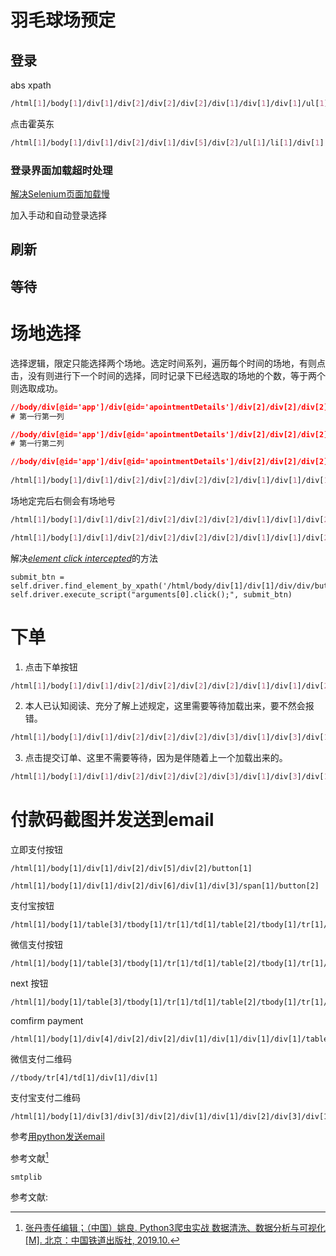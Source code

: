 

# 羽毛球场预定

## 登录

abs xpath

```css
/html[1]/body[1]/div[1]/div[2]/div[2]/div[2]/div[1]/div[1]/div[1]/ul[1]/li[5]/a[1]/img[1]
```

点击霍英东

```css
/html[1]/body[1]/div[1]/div[2]/div[1]/div[5]/div[2]/ul[1]/li[1]/div[1]
```

### 登录界面加载超时处理

[解决Selenium页面加载慢](https://blog.csdn.net/qq_42059060/article/details/104522742)

加入手动和自动登录选择

## 刷新

## 等待



# 场地选择

选择逻辑，限定只能选择两个场地。选定时间系列，遍历每个时间的场地，有则点击，没有则进行下一个时间的选择，同时记录下已经选取的场地的个数，等于两个则选取成功。

```css
//body/div[@id='app']/div[@id='apointmentDetails']/div[2]/div[2]/div[2]/div[1]/div[1]/div[1]/div[1]/div[1]/div[1]/div[1]/div[1]/div[1]
# 第一行第一列

//body/div[@id='app']/div[@id='apointmentDetails']/div[2]/div[2]/div[2]/div[1]/div[1]/div[1]/div[1]/div[1]/div[1]/div[2]/div[1]/div[1]
# 第一行第二列    

//body/div[@id='app']/div[@id='apointmentDetails']/div[2]/div[2]/div[2]/div[1]/div[1]/div[1]/div[1]/div[1]/div[1]/div[3]/div[1]/div[1]
    
/html[1]/body[1]/div[1]/div[2]/div[2]/div[2]/div[2]/div[1]/div[1]/div[1]/div[1]/div[1]/div[6]/div[1]/div[1]/div[1]
```

场地定完后右侧会有场地号

```css
/html[1]/body[1]/div[1]/div[2]/div[2]/div[2]/div[2]/div[1]/div[1]/div[2]/div[1]/div[1]/div[1]/div[1]

/html[1]/body[1]/div[1]/div[2]/div[2]/div[2]/div[2]/div[1]/div[1]/div[2]/div[1]/div[1]/div[2]/div[1]

```

解决[*element* *click* *intercepted*](https://www.jianshu.com/p/77e08b996e96)的方法

```
submit_btn = self.driver.find_element_by_xpath('/html/body/div[1]/div[1]/div/div/button')
self.driver.execute_script("arguments[0].click();", submit_btn)
```



# 下单

1. 点击下单按钮

```css
/html[1]/body[1]/div[1]/div[2]/div[2]/div[2]/div[2]/div[1]/div[1]/div[2]/div[3]/button[1]
```

2. 本人已认知阅读、充分了解上述规定，这里需要等待加载出来，要不然会报错。

```css
/html[1]/body[1]/div[1]/div[2]/div[2]/div[2]/div[3]/div[1]/div[3]/div[1]/div[1]/label[1]/span[1]/span[1]
```

3. 点击提交订单、这里不需要等待，因为是伴随着上一个加载出来的。

```css
/html[1]/body[1]/div[1]/div[2]/div[2]/div[2]/div[3]/div[1]/div[3]/div[1]/div[2]/button[2]
```

# 付款码截图并发送到email

立即支付按钮

```
/html[1]/body[1]/div[1]/div[2]/div[5]/div[2]/button[1]
```

```
/html[1]/body[1]/div[1]/div[2]/div[6]/div[1]/div[3]/span[1]/button[2]
```

支付宝按钮

```
/html[1]/body[1]/table[3]/tbody[1]/tr[1]/td[1]/table[2]/tbody[1]/tr[1]/td[1]/table[1]/tbody[1]/tr[2]/td[1]/table[1]/tbody[1]/tr[3]/td[1]/table[2]/tbody[1]/tr[1]/td[1]/table[1]/tbody[1]/tr[1]/td[3]/input[1]
```

微信支付按钮

```
/html[1]/body[1]/table[3]/tbody[1]/tr[1]/td[1]/table[2]/tbody[1]/tr[1]/td[1]/table[1]/tbody[1]/tr[2]/td[1]/table[1]/tbody[1]/tr[3]/td[1]/table[2]/tbody[1]/tr[1]/td[1]/table[1]/tbody[1]/tr[1]/td[1]/input[1]
```



next 按钮

```
/html[1]/body[1]/table[3]/tbody[1]/tr[1]/td[1]/table[2]/tbody[1]/tr[1]/td[1]/table[1]/tbody[1]/tr[2]/td[1]/table[1]/tbody[1]/tr[8]/td[1]/input[2]
```

comfirm payment

```
/html[1]/body[1]/div[4]/div[2]/div[2]/div[1]/div[1]/div[1]/div[1]/table[1]/tbody[1]/tr[1]/td[1]/table[1]/tbody[1]/tr[1]/td[2]/table[1]/tbody[1]/tr[2]/td[2]
```



微信支付二维码

```
//tbody/tr[4]/td[1]/div[1]/div[1]
```

支付宝支付二维码

```
/html[1]/body[1]/div[3]/div[3]/div[2]/div[1]/div[1]/div[2]/div[3]/div[1]/div[2]
```



参考[用python发送email](https://zhuanlan.zhihu.com/p/24180606)

参考文献[^1]

```
smtplib
```

参考文献:

[^1]:[张丹责任编辑；（中国）姚良. Python3爬虫实战 数据清洗、数据分析与可视化[M]. 北京：中国铁道出版社, 2019.10.](https://book.duxiu.com/bookDetail.jsp?dxNumber=000018618591&d=ECF2EF28EAD8A84A06F14B1984EED1F7&fenlei=18170403010205&sw=Python3%E7%88%AC%E8%99%AB%E5%AE%9E%E6%88%98+%E6%95%B0%E6%8D%AE%E6%B8%85%E6%B4%97%E3%80%81%E6%95%B0%E6%8D%AE%E5%88%86%E6%9E%90%E4%B8%8E%E5%8F%AF%E8%A7%86%E5%8C%96)